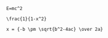 ```mathjax
E=mc^2
```

```mathjax
\frac{1}{1-x^2}
```

```mathjax
x = {-b \pm \sqrt{b^2-4ac} \over 2a}
```